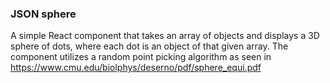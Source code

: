 ### JSON sphere

A simple React component that takes an array of objects and displays a 3D sphere of dots, where each dot is an object of that given array.
The component utilizes a random point picking algorithm as seen in https://www.cmu.edu/biolphys/deserno/pdf/sphere_equi.pdf
